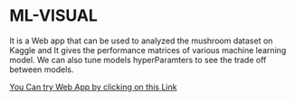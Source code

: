 # ML-VISUAL

It is a Web app that can be used to analyzed the mushroom dataset on Kaggle and It gives the performance matrices of various machine learning model. We can also tune models hyperParamters to see the trade off between models.

[ You Can try Web App by clicking on this Link ](http://ml-visual.herokuapp.com/)
